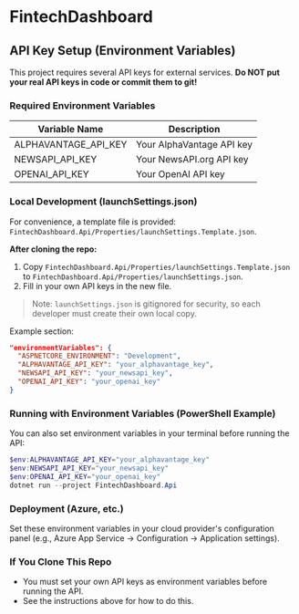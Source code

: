 # FintechDashboard

## API Key Setup (Environment Variables)

This project requires several API keys for external services. **Do NOT put your real API keys in code or commit them to git!**

### Required Environment Variables

| Variable Name           | Description                |
|------------------------|----------------------------|
| ALPHAVANTAGE_API_KEY   | Your AlphaVantage API key  |
| NEWSAPI_API_KEY        | Your NewsAPI.org API key   |
| OPENAI_API_KEY         | Your OpenAI API key        |

### Local Development (launchSettings.json)

For convenience, a template file is provided: `FintechDashboard.Api/Properties/launchSettings.Template.json`.

**After cloning the repo:**
1. Copy `FintechDashboard.Api/Properties/launchSettings.Template.json` to `FintechDashboard.Api/Properties/launchSettings.json`.
2. Fill in your own API keys in the new file.

> Note: `launchSettings.json` is gitignored for security, so each developer must create their own local copy.

Example section:
```json
"environmentVariables": {
  "ASPNETCORE_ENVIRONMENT": "Development",
  "ALPHAVANTAGE_API_KEY": "your_alphavantage_key",
  "NEWSAPI_API_KEY": "your_newsapi_key",
  "OPENAI_API_KEY": "your_openai_key"
}
```

### Running with Environment Variables (PowerShell Example)

You can also set environment variables in your terminal before running the API:

```powershell
$env:ALPHAVANTAGE_API_KEY="your_alphavantage_key"
$env:NEWSAPI_API_KEY="your_newsapi_key"
$env:OPENAI_API_KEY="your_openai_key"
dotnet run --project FintechDashboard.Api
```

### Deployment (Azure, etc.)

Set these environment variables in your cloud provider's configuration panel (e.g., Azure App Service → Configuration → Application settings).

### If You Clone This Repo
- You must set your own API keys as environment variables before running the API.
- See the instructions above for how to do this. 